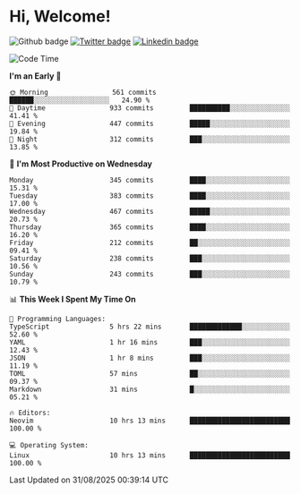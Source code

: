   # Hi, Welcome!
  ![Github badge](https://img.shields.io/github/followers/kraken-afk.svg?style=social&label=Follow&maxAge=2592000)
  [![Twitter badge](https://img.shields.io/badge/-Twitter-00acee?style=flat-square&logo=Twitter&logoColor=white)](https://twitter.com/trshppl)
  [![Linkedin badge](https://img.shields.io/badge/LinkedIn-0077B5?style=flat-square&logo=linkedin&logoColor=white)](https://www.linkedin.com/in/noveanrer)
<!--START_SECTION:waka-->
![Code Time](http://img.shields.io/badge/Code%20Time-1%2C207%20hrs%2027%20mins-blue)

**I'm an Early 🐤** 

```text
🌞 Morning                561 commits         ██████░░░░░░░░░░░░░░░░░░░   24.90 % 
🌆 Daytime                933 commits         ██████████░░░░░░░░░░░░░░░   41.41 % 
🌃 Evening                447 commits         █████░░░░░░░░░░░░░░░░░░░░   19.84 % 
🌙 Night                  312 commits         ███░░░░░░░░░░░░░░░░░░░░░░   13.85 % 
```
📅 **I'm Most Productive on Wednesday** 

```text
Monday                   345 commits         ████░░░░░░░░░░░░░░░░░░░░░   15.31 % 
Tuesday                  383 commits         ████░░░░░░░░░░░░░░░░░░░░░   17.00 % 
Wednesday                467 commits         █████░░░░░░░░░░░░░░░░░░░░   20.73 % 
Thursday                 365 commits         ████░░░░░░░░░░░░░░░░░░░░░   16.20 % 
Friday                   212 commits         ██░░░░░░░░░░░░░░░░░░░░░░░   09.41 % 
Saturday                 238 commits         ███░░░░░░░░░░░░░░░░░░░░░░   10.56 % 
Sunday                   243 commits         ███░░░░░░░░░░░░░░░░░░░░░░   10.79 % 
```


📊 **This Week I Spent My Time On** 

```text
💬 Programming Languages: 
TypeScript               5 hrs 22 mins       █████████████░░░░░░░░░░░░   52.60 % 
YAML                     1 hr 16 mins        ███░░░░░░░░░░░░░░░░░░░░░░   12.43 % 
JSON                     1 hr 8 mins         ███░░░░░░░░░░░░░░░░░░░░░░   11.19 % 
TOML                     57 mins             ██░░░░░░░░░░░░░░░░░░░░░░░   09.37 % 
Markdown                 31 mins             █░░░░░░░░░░░░░░░░░░░░░░░░   05.21 % 

🔥 Editors: 
Neovim                   10 hrs 13 mins      █████████████████████████   100.00 % 

💻 Operating System: 
Linux                    10 hrs 13 mins      █████████████████████████   100.00 % 
```


 Last Updated on 31/08/2025 00:39:14 UTC
<!--END_SECTION:waka-->